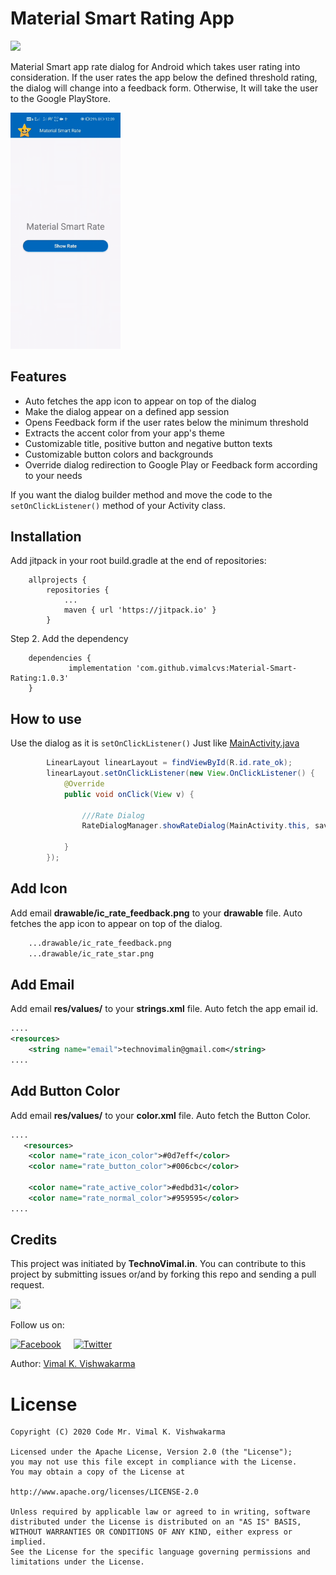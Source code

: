 # Material Smart Rating App
[![](https://jitpack.io/v/vimalcvs/Material-Smart-Rating.svg)](https://jitpack.io/#vimalcvs/Material-Smart-Rating)

Material Smart app rate dialog for Android which takes user rating into consideration. If the user rates the app below the defined threshold rating, the dialog will change into a feedback form. Otherwise, It will take the user to the
Google PlayStore.

<img src="demo.gif" width="35%"/>

## Features
- Auto fetches the app icon to appear on top of the dialog
- Make the dialog appear on a defined app session
- Opens Feedback form if the user rates below the minimum threshold
- Extracts the accent color from your app's theme
- Customizable title, positive button and negative button texts
- Customizable button colors and backgrounds
- Override dialog redirection to Google Play or Feedback form according to your needs

If you want the dialog builder method and move the code to the `setOnClickListener()` method of your Activity class.
 
## Installation

Add jitpack in your root build.gradle at the end of repositories:
```
	allprojects {
		repositories {
			...
			maven { url 'https://jitpack.io' }
		}
```
Step 2. Add the dependency

```
	dependencies {
	         implementation 'com.github.vimalcvs:Material-Smart-Rating:1.0.3'
	}
```

## How to use
Use the dialog as it is `setOnClickListener()` Just like <a href="https://github.com/vimalcvs/Material-Smart-Rating/blob/master/app/src/main/java/com/vimalcvs/myrateapp/MainActivity.java">MainActivity.java</a>
```java
        LinearLayout linearLayout = findViewById(R.id.rate_ok);
        linearLayout.setOnClickListener(new View.OnClickListener() {
            @Override
            public void onClick(View v) {
	    
                ///Rate Dialog
                RateDialogManager.showRateDialog(MainActivity.this, savedInstanceState);

            }
        });
```
## Add Icon 
Add email **drawable/ic_rate_feedback.png** to your **drawable** file. Auto fetches the app icon to appear on top of the dialog.
```xml
    ...drawable/ic_rate_feedback.png
    ...drawable/ic_rate_star.png
```
## Add Email
Add email **res/values/** to your **strings.xml** file. Auto fetch the app email id.
```xml
....
<resources>
    <string name="email">technovimalin@gmail.com</string>
....
```
## Add Button Color
Add email **res/values/** to your **color.xml** file. Auto fetch the Button Color.
```xml
....
   <resources>
    <color name="rate_icon_color">#0d7eff</color>
    <color name="rate_button_color">#006cbc</color>
	  
    <color name="rate_active_color">#edbd31</color>
    <color name="rate_normal_color">#959595</color>
....
```

## Credits

This project was initiated by **TechnoVimal.in**. You can contribute to this project by submitting issues or/and by forking this repo and sending a pull request.

![](https://mlsvormsouvm.i.optimole.com/DV0GLTY-FqZU1jKu/w:auto/h:auto/q:auto/https://www.technovimal.in/wp-content/uploads/2019/09/technovimal_moblie_logo_250x40-1.png)

Follow us on:

[![Facebook](http://codemybrainsout.com/files/img/fb.png)](https://www.facebook.com/vimalcvs)&nbsp;&nbsp;&nbsp;&nbsp;&nbsp;[![Twitter](http://codemybrainsout.com/files/img/tw.png)](https://twitter.com/vimalvishwakar6)

Author: [Vimal K. Vishwakarma](https://github.com/vimalcvs)

# License
```
Copyright (C) 2020 Code Mr. Vimal K. Vishwakarma

Licensed under the Apache License, Version 2.0 (the "License");
you may not use this file except in compliance with the License.
You may obtain a copy of the License at

http://www.apache.org/licenses/LICENSE-2.0

Unless required by applicable law or agreed to in writing, software
distributed under the License is distributed on an "AS IS" BASIS,
WITHOUT WARRANTIES OR CONDITIONS OF ANY KIND, either express or implied.
See the License for the specific language governing permissions and
limitations under the License.
```
